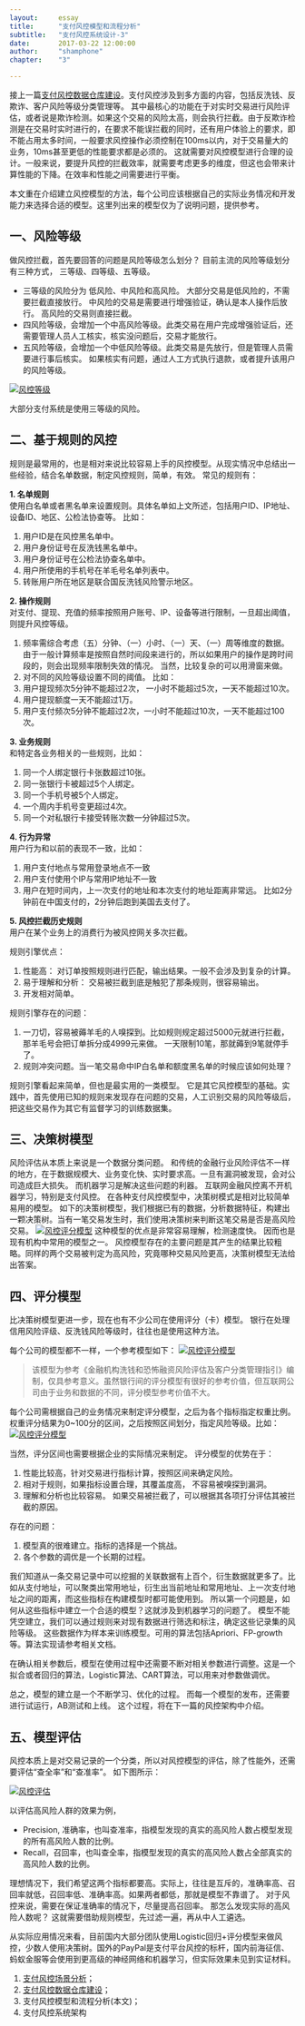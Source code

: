 ```yaml
---
layout: 	essay
title: 		"支付风控模型和流程分析"
subtitle: 	"支付风控系统设计-3"
date: 		2017-03-22 12:00:00
author: 	"shamphone"
chapter:	"3"

---
```


接上一篇[支付风控数据仓库建设](/essay/2016/12/18/risk-2-database/)。支付风控涉及到多方面的内容，包括反洗钱、反欺诈、客户风险等级分类管理等。 其中最核心的功能在于对实时交易进行风险评估，或者说是欺诈检测。如果这个交易的风险太高，则会执行拦截。由于反欺诈检测是在交易时实时进行的，在要求不能误拦截的同时，还有用户体验上的要求，即不能占用太多时间，一般要求风控操作必须控制在100ms以内，对于交易量大的业务，10ms甚至更低的性能要求都是必须的。 这就需要对风控模型进行合理的设计。一般来说，要提升风控的拦截效率，就需要考虑更多的维度，但这也会带来计算性能的下降。在效率和性能之间需要进行平衡。  

本文重在介绍建立风控模型的方法，每个公司应该根据自己的实际业务情况和开发能力来选择合适的模型。这里列出来的模型仅为了说明问题，提供参考。

## 一、风险等级

做风控拦截，首先要回答的问题是风险等级怎么划分？ 目前主流的风险等级划分有三种方式， 三等级、四等级、五等级。  
- 三等级的风险分为 低风险、中风险和高风险。 大部分交易是低风险的，不需要拦截直接放行。 中风险的交易是需要进行增强验证，确认是本人操作后放行。 高风险的交易则直接拦截。   
- 四风险等级，会增加一个中高风险等级。此类交易在用户完成增强验证后，还需要管理人员人工核实，核实没问题后，交易才能放行。 
- 五风险等级，会增加一个中低风险等级。此类交易是先放行，但是管理人员需要进行事后核实。 如果核实有问题，通过人工方式执行退款，或者提升该用户的风险等级。

[![风控等级](http://static.cocolian.cn/img/in-post/risk-levels.jpg)](http://static.cocolian.cn/img/in-post/risk-levels.jpg)

大部分支付系统是使用三等级的风险。 

## 二、基于规则的风控

规则是最常用的，也是相对来说比较容易上手的风控模型。从现实情况中总结出一些经验，结合名单数据，制定风控规则，简单，有效。 常见的规则有：

**1. 名单规则**  
使用白名单或者黑名单来设置规则。具体名单如上文所述，包括用户ID、IP地址、设备ID、地区、公检法协查等。 
比如： 
1. 用户ID是在风控黑名单中。    
2. 用户身份证号在反洗钱黑名单中。   
3. 用户身份证号在公检法协查名单中。  
4. 用户所使用的手机号在羊毛号名单列表中。  
5. 转账用户所在地区是联合国反洗钱风险警示地区。   


**2. 操作规则**  
对支付、提现、充值的频率按照用户账号、IP、设备等进行限制，一旦超出阈值，则提升风控等级。 
1. 频率需综合考虑（五）分钟、（一）小时、（一）天、（一）周等维度的数据。由于一般计算频率是按照自然时间段来进行的，所以如果用户的操作是跨时间段的，则会出现频率限制失效的情况。 当然，比较复杂的可以用滑窗来做。   
2. 对不同的风险等级设置不同的阈值。
比如：
1. 用户提现频次5分钟不能超过2次， 一小时不能超过5次，一天不能超过10次。   
2. 用户提现额度一天不能超过1万。   
3. 用户支付频次5分钟不能超过2次，一小时不能超过10次，一天不能超过100次。 


**3. 业务规则**   
和特定各业务相关的一些规则，比如：
1. 同一个人绑定银行卡张数超过10张。   
2. 同一张银行卡被超过5个人绑定。 
3. 同一个手机号被5个人绑定。 
4. 一个周内手机号变更超过4次。 
5. 同一个对私银行卡接受转账次数一分钟超过5次。 

**4. 行为异常**  
用户行为和以前的表现不一致，比如：
1. 用户支付地点与常用登录地点不一致    
2. 用户支付使用个IP与常用IP地址不一致  
3. 用户在短时间内，上一次支付的地址和本次支付的地址距离非常远。 比如2分钟前在中国支付的，2分钟后跑到美国去支付了。 

**5. 风控拦截历史规则**  
用户在某个业务上的消费行为被风控网关多次拦截。 


规则引擎优点：
1. 性能高： 对订单按照规则进行匹配，输出结果。一般不会涉及到复杂的计算。  
2. 易于理解和分析： 交易被拦截到底是触犯了那条规则，很容易输出。  
3. 开发相对简单。  

规则引擎存在的问题：  
1. 一刀切，容易被薅羊毛的人嗅探到。比如规则规定超过5000元就进行拦截，那羊毛号会把订单拆分成4999元来做。 一天限制10笔，那就薅到9笔就停手了。    
2. 规则冲突问题。当一笔交易命中IP白名单和额度黑名单的时候应该如何处理？  

规则引擎看起来简单，但也是最实用的一类模型。 它是其它风控模型的基础。实践中，首先使用已知的规则来发现存在问题的交易，人工识别交易的风险等级后，把这些交易作为其它有监督学习的训练数据集。 

## 三、决策树模型

风险评估从本质上来说是一个数据分类问题。 和传统的金融行业风险评估不一样的地方，在于数据规模大、业务变化快、实时要求高。一旦有漏洞被发现，会对公司造成巨大损失。 而机器学习是解决这些问题的利器。 互联网金融风控离不开机器学习，特别是支付风控。 在各种支付风控模型中，决策树模式是相对比较简单易用的模型。 
如下的决策树模型，我们根据已有的数据，分析数据特征，构建出一颗决策树。当有一笔交易发生时，我们使用决策树来判断这笔交易是否是高风险交易。 
[![风控评分模型](http://static.cocolian.cn/img/in-post/risk-dt.jpg)](http://static.cocolian.cn/img/in-post/risk-dt.jpg)
这种模型的优点是非常容易理解，检测速度快。 因而也是现有机构中常用的模型之一。 风控模型存在的主要问题是其产生的结果比较粗略。同样的两个交易被判定为高风险，究竟哪种交易风险更高，决策树模型无法给出答案。
 
## 四、评分模型

比决策树模型更进一步，现在也有不少公司在使用评分（卡）模型。 银行在处理信用风险评级、反洗钱风险等级时，往往也是使用这种方法。 

每个公司的模型都不一样，一个参考模型如下：
[![风控评分模型](http://static.cocolian.cn/img/in-post/risk-aml.jpg)](http://static.cocolian.cn/img/in-post/risk-aml.jpg)

> 该模型为参考《金融机构洗钱和恐怖融资风险评估及客户分类管理指引》编制，仅具参考意义。虽然银行间的评分模型有很好的参考价值，但互联网公司由于业务和数据的不同，评分模型参考价值不大。 

每个公司需根据自己的业务情况来制定评分模型，之后为各个指标指定权重比例。 权重评分结果为0~100分的区间，之后按照区间划分，指定风险等级。比如：  
[![风控评分模型](http://static.cocolian.cn/img/in-post/risk-range.jpg)](http://static.cocolian.cn/img/in-post/risk-range.jpg)   

当然，评分区间也需要根据企业的实际情况来制定。 
评分模型的优势在于：
1. 性能比较高，针对交易进行指标计算，按照区间来确定风险。 
2. 相对于规则，如果指标设置合理，其覆盖度高， 不容易被嗅探到漏洞。 
3. 理解和分析也比较容易。 如果交易被拦截了，可以根据其各项打分评估其被拦截的原因。 

存在的问题：
1. 模型真的很难建立。指标的选择是一个挑战。 
2. 各个参数的调优是一个长期的过程。 

我们知道从一条交易记录中可以挖掘的关联数据有上百个，衍生数据就更多了。比如从支付地址，可以聚类出常用地址，衍生出当前地址和常用地址、上一次支付地址之间的距离，而这些指标在构建模型时都可能使用到。 所以第一个问题是，如何从这些指标中建立一个合适的模型？这就涉及到机器学习的问题了。 
模型不能凭空建立，我们可以通过规则来对现有数据进行筛选和标注，确定这些记录集的风险等级。 这些数据作为样本来训练模型。可用的算法包括Apriori、FP-growth等。算法实现请参考相关文档。  

在确认相关参数后，模型在使用过程中还需要不断对相关参数进行调整。这是一个拟合或者回归的算法，Logistic算法、CART算法，可以用来对参数做调优。 

总之，模型的建立是一个不断学习、优化的过程。 而每一个模型的发布，还需要进行试运行，AB测试和上线。 这个过程，将在下一篇的风控架构中介绍。 

## 五、模型评估

风控本质上是对交易记录的一个分类，所以对风控模型的评估，除了性能外，还需要评估“查全率”和“查准率”。 如下图所示：
  
[![风控评估](http://static.cocolian.cn/img/in-post/risk-measure.jpg)](http://static.cocolian.cn/img/in-post/risk-measure.jpg)

以评估高风险人群的效果为例，  
- Precision, 准确率，也叫查准率，指模型发现的真实的高风险人数占模型发现的所有高风险人数的比例。   
- Recall，召回率，也叫查全率，指模型发现的真实的高风险人数占全部真实的高风险人数的比例。   

理想情况下，我们希望这两个指标都要高。实际上，往往是互斥的，准确率高、召回率就低，召回率低、准确率高。如果两者都低，那就是模型不靠谱了。 对于风控来说，需要在保证准确率的情况下，尽量提高召回率。 那怎么发现实际的高风险人数呢？ 这就需要借助规则模型，先过滤一遍，再从中人工遴选。 

从实际应用情况来看，目前国内大部分团队使用Logistic回归+评分模型来做风控，少数人使用决策树。国外的PayPal是支付平台风控的标杆，国内前海征信、蚂蚁金服等会使用到更高级的神经网络和机器学习，但实际效果未见到实证材料。

1. [支付风控场景分析](/essay/2016/12/08/risk-1-scenarios/)；  
2. [支付风控数据仓库建设](/essay/2016/12/18/risk-2-database/)；  
3. 支付风控模型和流程分析(本文)；  
4. 支付风控系统架构
